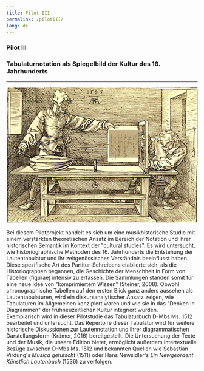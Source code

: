 ```yaml
---
title: Pilot III
permalink: /pilotIII/
lang: de
---
```


### Pilot III
### Tabulaturnotation als Spiegelbild der Kultur des 16. Jahrhunderts
___

![](/assets/img/Collage_02.png "Albrecht Dürer _Der Zeichner der Laute_ - https://commons.wikimedia.org/wiki/File:358durer.jpg?uselang=de Collage mit einem Ausschnitt aus D-Z 115.3 von K. Schöning")

Bei diesem Pilotprojekt handelt es sich um eine musikhistorische Studie mit einem verstärkten theoretischen Ansatz im Bereich der  Notation und ihrer historischen Semantik im Kontext der "cultural studies". Es wird untersucht, wie historiographische Methoden des 16. Jahrhunderts die Entstehung der Lautentabulatur und ihr zeitgenössisches Verständnis beeinflusst haben. Diese spezifische Art des Partitur-Schreibens etablierte sich, als die Historiographen begannen, die Geschichte der Menschheit in Form von Tabellen
(figurae) intensiv zu erfassen. Die Sammlungen standen somit für eine neue Idee von "komprimiertem Wissen" (Steiner, 2008).
Obwohl chronographische Tabellen auf den ersten Blick ganz anders aussehen als Lautentabulaturen, wird ein
diskursanalytischer Ansatz zeigen, wie Tabulaturen im Allgemeinen konzipiert waren und wie sie
in das "Denken in Diagrammen" der frühneuzeitlichen Kultur integriert wurden.  
Exemplarisch wird in dieser Pilotstudie das Tabulaturbuch D-Mbs Ms. 1512 bearbeitet und untersucht. Das Repertoire dieser Tabulatur wird für weitere historische Diskussionen zur Lautennotation und ihrer diagrammatischen Darstellungsform (Krämer,
2016) bereitgestellt. Die Untersuchung der Texte und der Musik, die unsere Edition bietet, ermöglicht außerdem intertextuelle Bezüge zwischen D-Mbs Ms. 1512 und bekannten Quellen wie Sebastian Virdung's _Musica getutscht_ (1511) oder Hans Newsidler's _Ein Newgeordent Künstlich Lautenbuch_ (1536) zu verfolgen.
